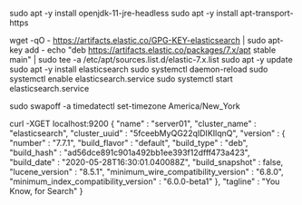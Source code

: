 sudo apt -y install openjdk-11-jre-headless
sudo apt -y install apt-transport-https

wget -qO - https://artifacts.elastic.co/GPG-KEY-elasticsearch | sudo apt-key add -
echo "deb https://artifacts.elastic.co/packages/7.x/apt stable main" | sudo tee -a /etc/apt/sources.list.d/elastic-7.x.list
sudo apt -y update
sudo apt -y install elasticsearch
sudo systemctl daemon-reload
sudo systemctl enable elasticsearch.service
sudo systemctl start elasticsearch.service

sudo swapoff -a
timedatectl set-timezone America/New_York

curl -XGET localhost:9200
{
  "name" : "server01",
  "cluster_name" : "elasticsearch",
  "cluster_uuid" : "5fceebMyQG22qIDIKIlqnQ",
  "version" : {
    "number" : "7.7.1",
    "build_flavor" : "default",
    "build_type" : "deb",
    "build_hash" : "ad56dce891c901a492bb1ee393f12dfff473a423",
    "build_date" : "2020-05-28T16:30:01.040088Z",
    "build_snapshot" : false,
    "lucene_version" : "8.5.1",
    "minimum_wire_compatibility_version" : "6.8.0",
    "minimum_index_compatibility_version" : "6.0.0-beta1"
  },
  "tagline" : "You Know, for Search"
}

